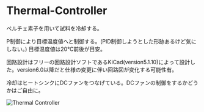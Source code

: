 # Thermal-Controller

ペルチェ素子を用いて試料を冷却する。

P制御により目標温度値へと制御する。(PID制御しようとした形跡あるけど気にしない。)
目標温度値は20℃前後が目安。

回路設計はフリーの回路設計ソフトであるKiCad(version5.1.10)によって設計した。version6.0以降だと仕様の変更に伴い回路図が変化する可能性有。

冷却はヒートシンクにDCファンをつなげている。DCファンの制御をするかどうかはご自由に。


![Thermal Controller](https://user-images.githubusercontent.com/93374196/148498148-92441396-9c61-4275-9920-e6c98204104e.jpg)
